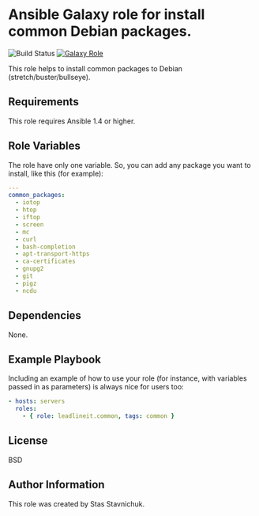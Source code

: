 # Ansible Galaxy role for install common Debian packages.

![Build Status](https://github.com/leadlineit/ansible-role-common/actions/workflows/ansible-galaxy-ci.yml/badge.svg)
[![Galaxy Role](https://img.shields.io/badge/Ansible--Galaxy-leadlineit.common-blue.svg?logo=ansible&logoColor=white)](https://galaxy.ansible.com/leadlineit/common/)

This role helps to install common packages to Debian (stretch/buster/bullseye).

Requirements
------------

This role requires Ansible 1.4 or higher.

Role Variables
--------------

The role have only one variable.
So, you can add any package you want to install, like this (for example):

```yaml
---
common_packages:
  - iotop
  - htop
  - iftop
  - screen 
  - mc
  - curl
  - bash-completion 
  - apt-transport-https
  - ca-certificates
  - gnupg2
  - git
  - pigz
  - ncdu
```

Dependencies
------------

None.

Example Playbook
----------------

Including an example of how to use your role (for instance, with variables passed in as parameters) is always nice for users too:

```yaml
- hosts: servers
  roles:
    - { role: leadlineit.common, tags: common }
```

License
-------

BSD

Author Information
------------------

This role was created by Stas Stavnichuk.
